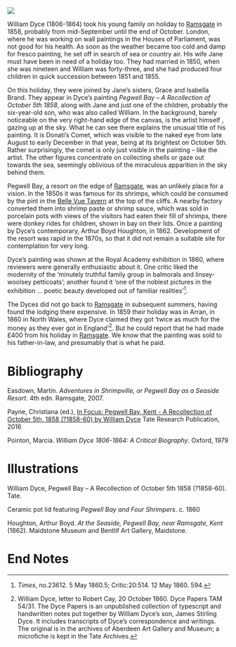 <a href="https://juncture-digital.org"><img src="https://juncture-digital.org/images/ve-button.png"></a>

<param ve-config 
       title="William Dyce (1806-1864) "
       author="Prof Christiana Payne"
       banner="insert pic" 
       layout="vertical"
       num-maps="*"
       num-images="*">

<param ve-entity eid="Q2095630" title="William Dyce" aliases="Dyce’s">
<param ve-entity eid="Q96084586" aliases="Jane">
<param ve-entity eid="Q736439" title="Ramsgate">
<param ve-entity eid="Q981088" aliases="Donati’s Comet">
<param ve-entity eid="Q3425604" title="Pegwell Bay">
<param ve-entity eid="Q4798063" title="Arthur Boyd Houghton">
<param ve-entity eid="Q211873" title="Arran">
<param ve-entity eid="Q1892770" title="North Wales">


William Dyce (1806-1864) took his young family on holiday to [Ramsgate](/19c/19c-ramsgate) in 1858, probably from mid-September until the end of October. London, where he was working on wall paintings in the Houses of Parliament, was not good for his health. As soon as the weather became too cold and damp for fresco painting, he set off in search of sea or country air. His wife Jane must have been in need of a holiday too. They had married in 1850, when she was nineteen and William was forty-three, and she had produced four children in quick succession between 1851 and 1855.
<param ve-image
    fit="contain"
    title="Photograph of William Dyce" 
    description="by John Watkins in albumen carte-de-visite, 1860-1864" 
    attribution="National Portrait Gallery (https://www.npg.org.uk/collections/search/portrait/mw111900/William-Dyce?)"
    license="CC BY-NC-ND 3.0"
    url="https://i.imgur.com/gs45uqR.jpeg">


On this holiday, they were joined by Jane’s sisters, <span data-mouseover-image-zoomto="713,514,741,578">Grace and Isabella Brand.</span> They appear in Dyce’s painting _Pegwell Bay – A Recollection of October 5th 1858_, along with <span data-mouseover-image-zoomto="313,660,515,402">Jane and just one of the children</span>, probably the six-year-old son, who was also called William. In the background, barely noticeable on the very right-hand edge of the canvas, is <span data-mouseover-image-zoomto="1322,623,215,168">the artist himself </span>, gazing up at the sky. What he can see there explains the unusual title of his painting. It is Donati’s Comet, which was visible to the naked eye from late August to early December in that year, being at its brightest on October 5th. Rather surprisingly, the comet is only just visible in the painting – like the artist. The other figures concentrate on collecting shells or gaze out towards the sea, seemingly oblivious of the miraculous apparition in the 
sky behind them.
<param ve-image
    fit="contain" 
    title="Pegwell Bay, Kent - a Recollection of October 5th 1858" 
    description="oil painting by William Dyce, 1858"
    license="CC BY-NC-ND 3.0" 
    attribution="Tate Modern (https://www.tate.org.uk/art/artworks/dyce-pegwell-bay-kent-a-recollection-of-october-5th-1858-n01407)"
    url="https://www.tate.org.uk/art/images/work/N/N01/N01407_10.jpg">
       

Pegwell Bay, a resort on the edge of [Ramsgate](/19c/19c-ramsgate), was an unlikely place for a vision. In the 1850s it was famous for its shrimps, which could be consumed by the pint in the [Belle Vue Tavern](https://www.thebellevuetavern.co.uk/) at the top of the cliffs. A nearby factory converted them into shrimp paste or shrimp sauce, which was sold in <span data-mouseover-image="1">porcelain pots</span> with views of the visitors had eaten their fill of shrimps, there were donkey rides for children, shown in bay on their lids. Once a <span data-mouseover-image="2">painting</span> by Dyce’s contemporary, Arthur Boyd Houghton, in 1862. Development of the resort was rapid in the 1870s, so that it did not remain a suitable site for contemplation for very long.
<param ve-image
    fit="contain"
    ref="1"
    title="Shrimp Paste Pot Lid." 
    description="prattware pot lid from 'Pegwell Bay & Four Shrimpers' collection, c.1860"  
    url="https://i.ebayimg.com/images/g/61wAAOSw0~9hNQto/s-l1600.jpg">
<param ve-image
    fit="contain"
    ref="2"
    title="At the Seaside, Pegwell Bay, near Ramsgate, Kent" 
    description="painting by Arthur Boyd Houghton, 1862" 
    license="CC BY 3.0" 
    attribution="Maidstone Museum and Bentlif Art Gallery, Maidstone (https://artuk.org/discover/artworks/at-the-seaside-pegwell-bay-near-ramsgate-kent-76676/view_as/grid/search/keyword:kent-pegwell-bay--referrer:global-search/page/1)"
    url="https://d3d00swyhr67nd.cloudfront.net/w944h944/collection/KT/MMB/KT_MMB_B_MAI_46514-001.jpg">


Dyce’s painting was shown at the Royal Academy exhibition in 1860, where reviewers were generally enthusiastic about it. One critic liked the modernity of the ‘minutely truthful family group in balmorals and linsey-woolsey petticoats’; another found it ‘one of the noblest pictures in the exhibition … poetic beauty developed out of familiar realities’[^1]. 
<param ve-map title="Pegwell Bay, Ramsgate" center="Q3425604" zoom="12" prefer-geojson show-labels>


The Dyces did not go back to  <span data-mouseover-map-flyto="Q736439">[Ramsgate](/19c/19c-ramsgate)</span> in subsequent summers, having found the lodging there expensive. In 1859 their holiday was in <span data-mouseover-map-flyto="52.9, -3.66">Arran</span>, in 1860 in <span data-mouseover-map-flyto="52.9, -3.66">North Wales</span>, where Dyce claimed they got ‘twice as much for the money as they ever got in England’[^2].  But he could report that he had made £400 from his holiday in [Ramsgate](/19c/19c-ramsgate). We know that the painting was sold to his father-in-law, and presumably that is what he paid. 
<param ve-map title="Dyce's holiday destinations" center="Q736439" zoom="12" prefer-geojson show-labels>



# Bibliography
Easdown, Martin. _Adventures in Shrimpville, or Pegwell Bay as a Seaside Resort_. 4th edn. Ramsgate, 2007.

Payne, Christiana (ed.), [In Focus: Pegwell Bay, Kent -  A Recollection of October 5th, 1858 (?1858-60) by William Dyce](https://www.tate.org.uk/research/publications/in-focus/pegwell-bay-kent-william-dyce) Tate Research Publication, 2016

Pointon, Marcia. _William Dyce 1806-1864: A Critical Biography_. Oxford, 1979

# Illustrations
William Dyce, Pegwell Bay – A Recollection of October 5th 1858 (?1858-60). Tate.

Ceramic pot lid featuring _Pegwell Bay and Four Shrimpers_. c. 1860

Houghton, Arthur Boyd. _At the Seaside, Pegwell Bay, near Ramsgate, Kent_ (1862). Maidstone Museum and Bentlif Art Gallery, Maidstone.

# End Notes
[^1]: _Times_, no.23612. 5 May 1860.5; Critic:20:514. 12 May 1860. 594.
[^2]: William Dyce, letter to Robert Cay, 20 October 1860. Dyce Papers TAM 54/31. The Dyce Papers is an unpublished collection of typescript and handwritten notes put together by William Dyce’s son, James Stirling Dyce. It includes transcripts of Dyce’s correspondence and writings. The original is in the archives of Aberdeen Art Gallery and Museum; a microfiche is kept in the Tate Archives.
